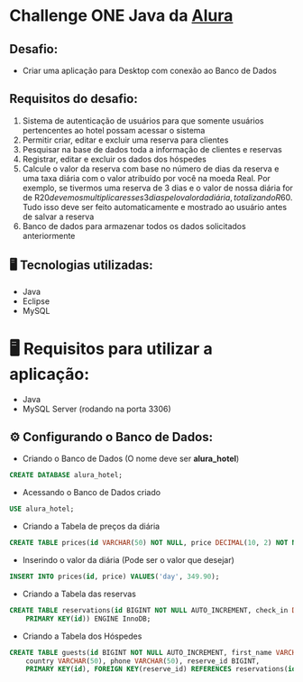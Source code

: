 # Challenge ONE Java da [Alura](https://www.alura.com.br/)
## Desafio:
- Criar uma aplicação para Desktop com conexão ao Banco de Dados
## Requisitos do desafio:
1. Sistema de autenticação de usuários para que somente usuários pertencentes ao hotel possam acessar o sistema
2. Permitir criar, editar e excluir uma reserva para clientes
3. Pesquisar na base de dados toda a informação de clientes e reservas
4. Registrar, editar e excluir os dados dos hóspedes
5. Calcule o valor da reserva com base no número de dias da reserva e uma taxa diária com o valor atribuído por você na moeda Real. Por exemplo, se tivermos uma reserva de 3 dias e o valor de nossa diária for de R$20 devemos multiplicar esses 3 dias pelo valor da diária, totalizando R$60. Tudo isso deve ser feito automaticamente e mostrado ao usuário antes de salvar a reserva
6. Banco de dados para armazenar todos os dados solicitados anteriormente

## 🖥️ Tecnologias utilizadas:

- Java
- Eclipse
- MySQL

# 🖥️ Requisitos para utilizar a aplicação:

- Java
- MySQL Server (rodando na porta 3306)

## ⚙️ Configurando o Banco de Dados:

- Criando o Banco de Dados (O nome deve ser **alura_hotel**)
```sql
CREATE DATABASE alura_hotel;
```
- Acessando o Banco de Dados criado

```sql
USE alura_hotel;
```
- Criando a Tabela de preços da diária

```sql
CREATE TABLE prices(id VARCHAR(50) NOT NULL, price DECIMAL(10, 2) NOT NULL, PRIMARY KEY(id)) ENGINE InnoDB;
```
- Inserindo o valor da diária (Pode ser o valor que desejar)
```sql
INSERT INTO prices(id, price) VALUES('day', 349.90);
```
- Criando a Tabela das reservas
```sql
CREATE TABLE reservations(id BIGINT NOT NULL AUTO_INCREMENT, check_in DATE, check_out DATE, price DECIMAL(10, 2), pay_method VARCHAR(50),
	PRIMARY KEY(id)) ENGINE InnoDB;
```
- Criando a Tabela dos Hóspedes
```sql
CREATE TABLE guests(id BIGINT NOT NULL AUTO_INCREMENT, first_name VARCHAR(50), last_name VARCHAR(50), birth_date DATE,
	country VARCHAR(50), phone VARCHAR(50), reserve_id BIGINT,
    PRIMARY KEY(id), FOREIGN KEY(reserve_id) REFERENCES reservations(id)) ENGINE InnoDB;
```

